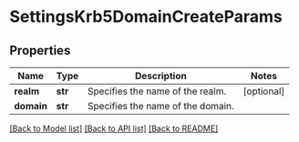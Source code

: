 # SettingsKrb5DomainCreateParams

## Properties
Name | Type | Description | Notes
------------ | ------------- | ------------- | -------------
**realm** | **str** | Specifies the name of the realm. | [optional] 
**domain** | **str** | Specifies the name of the domain. | 

[[Back to Model list]](../README.md#documentation-for-models) [[Back to API list]](../README.md#documentation-for-api-endpoints) [[Back to README]](../README.md)


